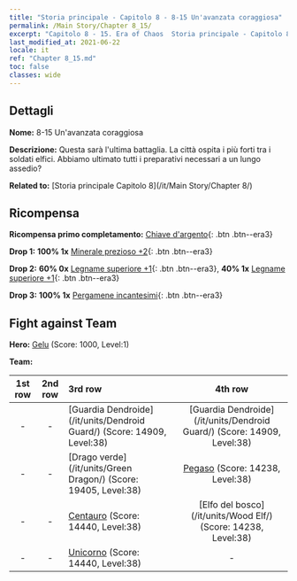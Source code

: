 ```yaml
---
title: "Storia principale - Capitolo 8 - 8-15 Un'avanzata coraggiosa"
permalink: /Main Story/Chapter 8_15/
excerpt: "Capitolo 8 - 15. Era of Chaos  Storia principale - Capitolo 8_15. 8-15 Un'avanzata coraggiosa"
last_modified_at: 2021-06-22
locale: it
ref: "Chapter 8_15.md"
toc: false
classes: wide
---
```


## Dettagli

 **Nome:** 8-15 Un'avanzata coraggiosa

 **Descrizione:** Questa sarà l'ultima battaglia. La città ospita i più forti tra i soldati elfici. Abbiamo ultimato tutti i preparativi necessari a un lungo assedio?

 **Related to:** [Storia principale Capitolo 8](/it/Main Story/Chapter 8/)

## Ricompensa

 **Ricompensa primo completamento:** [Chiave d'argento](/ItemsIT/con_693/){: .btn .btn--era3}

 **Drop 1:** **100% 1x** [Minerale prezioso +2](/ItemsIT/mat_26/){: .btn .btn--era3}

 **Drop 2:** **60% 0x** [Legname superiore +1](/ItemsIT/mat_20/){: .btn .btn--era3}, **40% 1x** [Legname superiore +1](/ItemsIT/mat_20/){: .btn .btn--era3}

 **Drop 3:** **100% 1x** [Pergamene incantesimi](/ItemsIT/con_694/){: .btn .btn--era3}


## Fight against Team
 **Hero:** [Gelu](/it/heroes/Gelu/) (Score: 1000, Level:1)

 **Team:**


  | 1st row | 2nd row | 3rd row | 4th row |
  |:----:|:----:|:----|:----:|
  | - | - | [Guardia Dendroide](/it/units/Dendroid Guard/) (Score: 14909, Level:38)  | [Guardia Dendroide](/it/units/Dendroid Guard/) (Score: 14909, Level:38)  |
  | - | - | [Drago verde](/it/units/Green Dragon/) (Score: 19405, Level:38)  | [Pegaso](/it/units/Pegasus/) (Score: 14238, Level:38)  |
  | - | - | [Centauro](/it/units/Centaur/) (Score: 14440, Level:38)  | [Elfo del bosco](/it/units/Wood Elf/) (Score: 14238, Level:38)  |
  | - | - | [Unicorno](/it/units/Unicorn/) (Score: 14440, Level:38)  | - |


